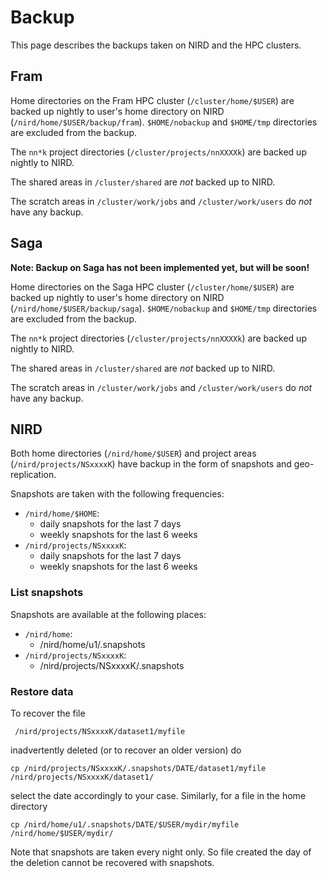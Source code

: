 # Backup

This page describes the backups taken on NIRD and the HPC clusters.

## Fram

Home directories on the Fram HPC cluster (`/cluster/home/$USER`) are backed up nightly to user's home directory on NIRD (`/nird/home/$USER/backup/fram`). `$HOME/nobackup` and `$HOME/tmp` directories are excluded from the backup.

The `nn*k` project directories (`/cluster/projects/nnXXXXk`) are backed up
nightly to NIRD.

The shared areas in `/cluster/shared` are *not* backed up to NIRD.

The scratch areas in `/cluster/work/jobs` and `/cluster/work/users` do *not* have any backup.

## Saga

**Note: Backup on Saga has not been implemented yet, but will be
soon!**

Home directories on the Saga HPC cluster (`/cluster/home/$USER`) are backed up nightly to user's home directory on NIRD (`/nird/home/$USER/backup/saga`). `$HOME/nobackup` and `$HOME/tmp` directories are excluded from the backup.

The `nn*k` project directories (`/cluster/projects/nnXXXXk`) are backed up
nightly to NIRD.

The shared areas in `/cluster/shared` are *not* backed up to NIRD.

The scratch areas in `/cluster/work/jobs` and `/cluster/work/users` do *not* have any backup.

## NIRD

Both home directories (`/nird/home/$USER`) and project areas (`/nird/projects/NSxxxxK`) have
backup in the form of snapshots and geo-replication.

Snapshots are taken with the following frequencies:
* `/nird/home/$HOME`:
  - daily snapshots for the last 7 days
  - weekly snapshots for the last 6 weeks
* `/nird/projects/NSxxxxK`:
  - daily snapshots for the last 7 days
  - weekly snapshots for the last 6 weeks


### List snapshots

Snapshots are available at the following places:
* `/nird/home`:
  - /nird/home/u1/.snapshots
* `/nird/projects/NSxxxxK`:
  - /nird/projects/NSxxxxK/.snapshots

### Restore data

To recover the file 

     /nird/projects/NSxxxxK/dataset1/myfile

inadvertently deleted (or to recover an older version) do

    cp /nird/projects/NSxxxxK/.snapshots/DATE/dataset1/myfile /nird/projects/NSxxxxK/dataset1/
    
select the date accordingly to your case.  Similarly, for a file in
the home directory

	cp /nird/home/u1/.snapshots/DATE/$USER/mydir/myfile /nird/home/$USER/mydir/

Note that snapshots are taken every night only. So file created the
day of the deletion cannot be recovered with snapshots.
